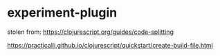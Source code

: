 # experiment-plugin


stolen from:
https://clojurescript.org/guides/code-splitting



https://practicalli.github.io/clojurescript/quickstart/create-build-file.html